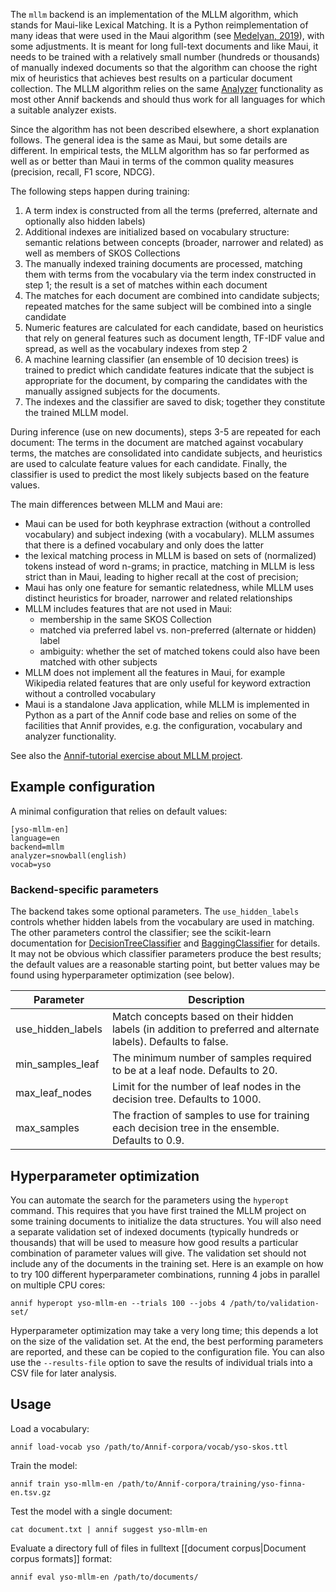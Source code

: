 The `mllm` backend is an implementation of the MLLM algorithm, which stands for Maui-like Lexical Matching. It is a Python reimplementation of many ideas that were used in the Maui algorithm (see [Medelyan, 2019](https://hdl.handle.net/10289/3513)), with some adjustments. It is meant for long full-text documents and like Maui, it needs to be trained with a relatively small number (hundreds or thousands) of manually indexed documents so that the algorithm can choose the right mix of heuristics that achieves best results on a particular document collection. The MLLM algorithm relies on the same [Analyzer](https://github.com/NatLibFi/Annif/wiki/Analyzers) functionality as most other Annif backends and should thus work for all languages for which a suitable analyzer exists.

Since the algorithm has not been described elsewhere, a short explanation follows. The general idea is the same as Maui, but some details are different. In empirical tests, the MLLM algorithm has so far performed as well as or better than Maui in terms of the common quality measures (precision, recall, F1 score, NDCG).

The following steps happen during training:

1. A term index is constructed from all the terms (preferred, alternate and optionally also hidden labels)
2. Additional indexes are initialized based on vocabulary structure: semantic relations between concepts (broader, narrower and related) as well as members of SKOS Collections
3. The manually indexed training documents are processed, matching them with terms from the vocabulary via the term index constructed in step 1; the result is a set of matches within each document
4. The matches for each document are combined into candidate subjects; repeated matches for the same subject will be combined into a single candidate
5. Numeric features are calculated for each candidate, based on heuristics that rely on general features such as document length, TF-IDF value and spread, as well as the vocabulary indexes from step 2
6. A machine learning classifier (an ensemble of 10 decision trees) is trained to predict which candidate features indicate that the subject is appropriate for the document, by comparing the candidates with the manually assigned subjects for the documents.
7. The indexes and the classifier are saved to disk; together they constitute the trained MLLM model.

During inference (use on new documents), steps 3-5 are repeated for each document: The terms in the document are matched against vocabulary terms, the matches are consolidated into candidate subjects, and heuristics are used to calculate feature values for each candidate. Finally, the classifier is used to predict the most likely subjects based on the feature values.

The main differences between MLLM and Maui are:

* Maui can be used for both keyphrase extraction (without a controlled vocabulary) and subject indexing (with a vocabulary). MLLM assumes that there is a defined vocabulary and only does the latter 
* the lexical matching process in MLLM is based on sets of (normalized) tokens instead of word n-grams; in practice, matching in MLLM is less strict than in Maui, leading to higher recall at the cost of precision;
* Maui has only one feature for semantic relatedness, while MLLM uses distinct heuristics for broader, narrower and related relationships
* MLLM includes features that are not used in Maui:
  * membership in the same SKOS Collection
  * matched via preferred label vs. non-preferred (alternate or hidden) label
  * ambiguity: whether the set of matched tokens could also have been matched with other subjects
* MLLM does not implement all the features in Maui, for example Wikipedia related features that are only useful for keyword extraction without a controlled vocabulary
* Maui is a standalone Java application, while MLLM is implemented in Python as a part of the Annif code base and relies on some of the facilities that Annif provides, e.g. the configuration, vocabulary and analyzer functionality.

See also the [Annif-tutorial exercise about MLLM project](https://github.com/NatLibFi/Annif-tutorial/blob/master/exercises/05_mllm_project.md).

## Example configuration

A minimal configuration that relies on default values:

```
[yso-mllm-en]
language=en
backend=mllm
analyzer=snowball(english)
vocab=yso
```

### Backend-specific parameters

The backend takes some optional parameters. The `use_hidden_labels` controls whether hidden labels from the vocabulary are used in matching. The other parameters control the classifier; see the scikit-learn documentation for [DecisionTreeClassifier](https://scikit-learn.org/stable/modules/generated/sklearn.tree.DecisionTreeClassifier.html) and [BaggingClassifier](https://scikit-learn.org/stable/modules/generated/sklearn.ensemble.BaggingClassifier.html?highlight=baggingclassifier) for details. It may not be obvious which classifier parameters produce the best results; the default values are a reasonable starting point, but better values may be found using hyperparameter optimization (see below).

Parameter |  Description
-------- | --------------------------------------------------
use_hidden_labels | Match concepts based on their hidden labels (in addition to preferred and alternate labels). Defaults to false.
min_samples_leaf | The minimum number of samples required to be at a leaf node. Defaults to 20.
max_leaf_nodes | Limit for the number of leaf nodes in the decision tree. Defaults to 1000.
max_samples | The fraction of samples to use for training each decision tree in the ensemble. Defaults to 0.9.

## Hyperparameter optimization

You can automate the search for the parameters using the `hyperopt` command. This requires that you have first trained the MLLM project on some training documents to initialize the data structures. You will also need a separate validation set of indexed documents (typically hundreds or thousands) that will be used to measure how good results a particular combination of parameter values will give. The validation set should not include any of the documents in the training set. Here is an example on how to try 100 different hyperparameter combinations, running 4 jobs in parallel on multiple CPU cores:

    annif hyperopt yso-mllm-en --trials 100 --jobs 4 /path/to/validation-set/

Hyperparameter optimization may take a very long time; this depends a lot on the size of the validation set. At the end, the best performing parameters are reported, and these can be copied to the configuration file. You can also use the `--results-file` option to save the results of individual trials into a CSV file for later analysis.

## Usage

Load a vocabulary:

    annif load-vocab yso /path/to/Annif-corpora/vocab/yso-skos.ttl

Train the model:

    annif train yso-mllm-en /path/to/Annif-corpora/training/yso-finna-en.tsv.gz

Test the model with a single document:

    cat document.txt | annif suggest yso-mllm-en

Evaluate a directory full of files in fulltext [[document corpus|Document corpus formats]] format:

    annif eval yso-mllm-en /path/to/documents/